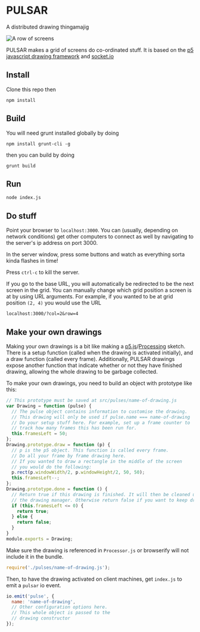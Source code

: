 # PULSAR
A distributed drawing thingamajig

![A row of screens](http://pulsar.dermah.org/headerimg.jpg)

PULSAR makes a grid of screens do co-ordinated stuff. It is based on the [p5 javascript drawing framework](http://p5js.org/) and [socket.io](http://socket.io)

## Install

Clone this repo then

    npm install

## Build

You will need grunt installed globally by doing

    npm install grunt-cli -g

then you can build by doing

    grunt build

## Run

    node index.js

## Do stuff

Point your browser to `localhost:3000`. You can (usually, depending on network conditions) get other computers to connect as well by navigating to the server's ip address on port 3000. 

In the server window, press some buttons and watch as everything sorta kinda flashes in time!

Press `ctrl-c` to kill the server.

If you go to the base URL, you will automatically be redirected to be the next screen in the grid. You can manually change which grid position a screen is at by using URL arguments. For example, if you wanted to be at grid position `(2, 4)` you would use the URL

    localhost:3000/?col=2&row=4

## Make your own drawings

Making your own drawings is a bit like making a [p5.js](http://p5js.org/)/[Processing](https://processing.org/) sketch. There is a setup function (called when the drawing is activated initially), and a draw function (called every frame). Additionally, PULSAR drawings expose another function that indicate whether or not they have finished drawing, allowing the whole drawing to be garbage collected. 

To make your own drawings, you need to build an object with prototype like this:

```JavaScript
// This prototype must be saved at src/pulses/name-of-drawing.js
var Drawing = function (pulse) {
  // The pulse object contains information to customise the drawing.
  // This drawing will only be used if pulse.name === name-of-drawing
  // Do your setup stuff here. For example, set up a frame counter to 
  // track how many frames this has been run for. 
  this.framesLeft = 50;
};
Drawing.prototype.draw = function (p) {
  // p is the p5 object. This function is called every frame. 
  // Do all your frame by frame drawing here.
  // If you wanted to draw a rectangle in the middle of the screen
  // you would do the following:
  p.rect(p.windowWidth/2, p.windowHeight/2, 50, 50);
  this.framesLeft--;
};
Drawing.prototype.done = function () {
  // Return true if this drawing is finished. It will then be cleaned up by
  // the drawing manager. Otherwise return false if you want to keep drawing frames
  if (this.framesLeft <= 0) {
    return true;
  } else {
    return false;
  }
}
module.exports = Drawing;
```

Make sure the drawing is referenced in `Processor.js` or browserify will not include it in the bundle. 

```JavaScript
require('./pulses/name-of-drawing.js');
```

Then, to have the drawing activated on client machines, get `index.js` to emit a `pulsar` io event.

```JavaScript
io.emit('pulse', { 
  name: 'name-of-drawing',
  // Other configuration options here.
  // This whole object is passed to the 
  // drawing constructor
});
```
